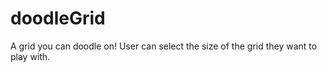 # doodleGrid
A grid you can doodle on! User can select the size of the grid they want to play with.
